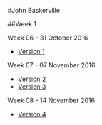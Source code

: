 #John Baskerville

##Week 1

Week 06 - 31 October 2016
+ [Version 1](http://timtim-101.github.io/john-baskerville/John-Baskerville.html)

Week 07 - 07 November 2016
+ [Version 2](http://timtim-101.github.io/john-baskerville/John-Baskerville2.html)
+ [Version 3](http://timtim-101.github.io/john-baskerville/John-Baskerville3.html)

Week 08 - 14 November 2016
+ [Version 4](http://timtim-101.github.io/john-baskerville/John-Baskerville4.html)
